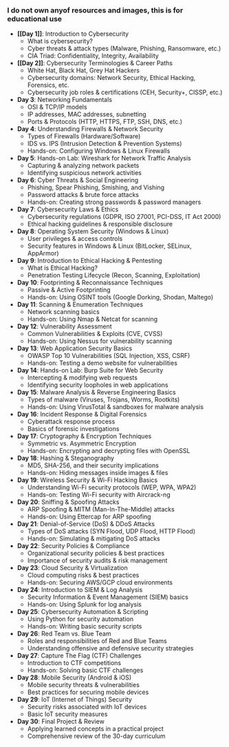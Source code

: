 ### I do not own anyof resources and images, this is for educational use

- **[[Day 1]]**: Introduction to Cybersecurity
  - What is cybersecurity?
  - Cyber threats & attack types (Malware, Phishing, Ransomware, etc.)
  - CIA Triad: Confidentiality, Integrity, Availability
- **[[Day 2]]**: Cybersecurity Terminologies & Career Paths
  - White Hat, Black Hat, Grey Hat Hackers
  - Cybersecurity domains: Network Security, Ethical Hacking, Forensics, etc.
  - Cybersecurity job roles & certifications (CEH, Security+, CISSP, etc.)
- **Day 3**: Networking Fundamentals
  - OSI & TCP/IP models
  - IP addresses, MAC addresses, subnetting
  - Ports & Protocols (HTTP, HTTPS, FTP, SSH, DNS, etc.)
- **Day 4**: Understanding Firewalls & Network Security
  - Types of Firewalls (Hardware/Software)
  - IDS vs. IPS (Intrusion Detection & Prevention Systems)
  - Hands-on: Configuring Windows & Linux Firewalls
- **Day 5**: Hands-on Lab: Wireshark for Network Traffic Analysis
  - Capturing & analyzing network packets
  - Identifying suspicious network activities
- **Day 6**: Cyber Threats & Social Engineering
  - Phishing, Spear Phishing, Smishing, and Vishing
  - Password attacks & brute force attacks
  - Hands-on: Creating strong passwords & password managers
- **Day 7**: Cybersecurity Laws & Ethics
  - Cybersecurity regulations (GDPR, ISO 27001, PCI-DSS, IT Act 2000)
  - Ethical hacking guidelines & responsible disclosure
- **Day 8**: Operating System Security (Windows & Linux)
  - User privileges & access controls
  - Security features in Windows & Linux (BitLocker, SELinux, AppArmor)
- **Day 9**: Introduction to Ethical Hacking & Pentesting
  - What is Ethical Hacking?
  - Penetration Testing Lifecycle (Recon, Scanning, Exploitation)
- **Day 10**: Footprinting & Reconnaissance Techniques
  - Passive & Active Footprinting
  - Hands-on: Using OSINT tools (Google Dorking, Shodan, Maltego)
- **Day 11**: Scanning & Enumeration Techniques
  - Network scanning basics
  - Hands-on: Using Nmap & Netcat for scanning
- **Day 12**: Vulnerability Assessment
  - Common Vulnerabilities & Exploits (CVE, CVSS)
  - Hands-on: Using Nessus for vulnerability scanning
- **Day 13**: Web Application Security Basics
  - OWASP Top 10 Vulnerabilities (SQL Injection, XSS, CSRF)
  - Hands-on: Testing a demo website for vulnerabilities
- **Day 14**: Hands-on Lab: Burp Suite for Web Security
  - Intercepting & modifying web requests
  - Identifying security loopholes in web applications
- **Day 15**: Malware Analysis & Reverse Engineering Basics
  - Types of malware (Viruses, Trojans, Worms, Rootkits)
  - Hands-on: Using VirusTotal & sandboxes for malware analysis
- **Day 16**: Incident Response & Digital Forensics
  - Cyberattack response process
  - Basics of forensic investigations
- **Day 17**: Cryptography & Encryption Techniques
  - Symmetric vs. Asymmetric Encryption
  - Hands-on: Encrypting and decrypting files with OpenSSL
- **Day 18**: Hashing & Steganography
  - MD5, SHA-256, and their security implications
  - Hands-on: Hiding messages inside images & files
- **Day 19**: Wireless Security & Wi-Fi Hacking Basics
  - Understanding Wi-Fi security protocols (WEP, WPA, WPA2)
  - Hands-on: Testing Wi-Fi security with Aircrack-ng
- **Day 20**: Sniffing & Spoofing Attacks
  - ARP Spoofing & MITM (Man-In-The-Middle) attacks
  - Hands-on: Using Ettercap for ARP spoofing
- **Day 21**: Denial-of-Service (DoS) & DDoS Attacks
  - Types of DoS attacks (SYN Flood, UDP Flood, HTTP Flood)
  - Hands-on: Simulating & mitigating DoS attacks
- **Day 22**: Security Policies & Compliance
  - Organizational security policies & best practices
  - Importance of security audits & risk management
- **Day 23**: Cloud Security & Virtualization
  - Cloud computing risks & best practices
  - Hands-on: Securing AWS/GCP cloud environments
- **Day 24**: Introduction to SIEM & Log Analysis
  - Security Information & Event Management (SIEM) basics
  - Hands-on: Using Splunk for log analysis
- **Day 25**: Cybersecurity Automation & Scripting
  - Using Python for security automation
  - Hands-on: Writing basic security scripts
- **Day 26**: Red Team vs. Blue Team
  - Roles and responsibilities of Red and Blue Teams
  - Understanding offensive and defensive security strategies
- **Day 27**: Capture The Flag (CTF) Challenges
  - Introduction to CTF competitions
  - Hands-on: Solving basic CTF challenges
- **Day 28**: Mobile Security (Android & iOS)
  - Mobile security threats & vulnerabilities
  - Best practices for securing mobile devices
- **Day 29**: IoT (Internet of Things) Security
  - Security risks associated with IoT devices
  - Basic IoT security measures
- **Day 30**: Final Project & Review
  - Applying learned concepts in a practical project
  - Comprehensive review of the 30-day curriculum